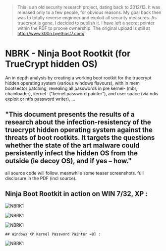 > This is an old security research project, dating back to 2012/13. It was released only to a few people, for obvious reasons. My goal back then was to totally reverse engineer and exploit all security measures. As truecrypt is gone, I decided to publish it. I have left a secret pointer within the PDF to proove ownership. 
> The original upload is still at http://www.k00n.byethost7.com/.

# NBRK - Ninja Boot Rootkit (for TrueCrypt hidden OS)

An in depth analysis by creating a working boot rootkit for the truecrypt hidden operating system 
(various windows flavours), with in mem bootsector patching, revealing all passwords in pre kernel- 
(mbr, chainloader), kernel- ("kernel password painter"), and user space (via ndis exploit or 
ntfs password writer), ... 


## "This document presents the results of a research about the infection-resistency of the truecrypt hidden operating system against the threats of boot rootkits. It targets the questions whether the state of the art malware could persistently infect the hidden OS from the outside (ie decoy OS), and if yes – how."


all source code will follow. meanwhile some teaser screenshots. full disclosure in the PDF (incl source).

## Ninja Boot Rootkit in action on WIN 7/32, XP :


![NBRK1](http://m64.rocks/ninja-boot-root/7.png "NBRK1")

![NBRK1](http://m64.rocks/ninja-boot-root/6.png "NBRK1")

![NBRK1](http://m64.rocks/ninja-boot-root/5.png "NBRK1")

```
## Windows XP Kernel Password Painter =8] : 
```

![NBRK1](http://m64.rocks/ninja-boot-root/10.png "NBRK1")
